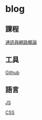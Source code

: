 # blog


## 課程
[通訊與網路概論](https://github.com/PMinn/blog/tree/main/通訊與網路概論)

## 工具
[Github](https://github.com/PMinn/blog/tree/main/Github)

## 語言
[JS](https://github.com/PMinn/blog/tree/main/JS)

[CSS](https://github.com/PMinn/blog/tree/main/CSS)